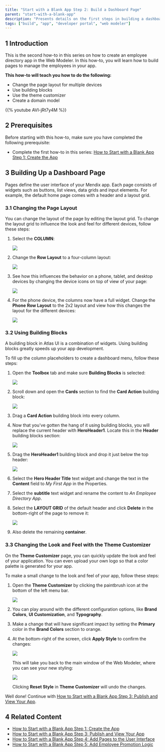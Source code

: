 ```yaml
---
title: "Start with a Blank App Step 2: Build a Dashboard Page"
parent: "start-with-a-blank-app"
description: "Presents details on the first steps in building a dashboard in the Web Modeler."
tags: ["build", "app", "developer portal", "web modeler"]
---
```


## 1 Introduction

This is the second how-to in this series on how to create an employee directory app in the Web Modeler. In this how-to, you will learn how to build pages to manage the employees in your app.

**This how-to will teach you how to do the following:**

* Change the page layout for multiple devices 
* Use building blocks
* Use the theme customizer
* Create a domain model

{{% youtube AVI-jRt7y4M %}}

## 2 Prerequisites

Before starting with this how-to, make sure you have completed the following prerequisite:

* Complete the first how-to in this series: [How to Start with a Blank App Step 1: Create the App](start-with-a-blank-app-1-create-the-app)

## 3 Building Up a Dashboard Page

Pages define the user interface of your Mendix app. Each page consists of widgets such as buttons, list views, data grids and input elements. For example, the default home page comes with a header and a layout grid.

### 3.1 Changing the Page Layout

You can change the layout of the page by editing the layout grid. To change the layout grid to influence the look and feel for different devices, follow these steps:

1. Select the **COLUMN**:

    ![](attachments/start-with-a-blank-app/select-column.png)

2. Change the **Row Layout** to a four-column layout:

    ![](attachments/start-with-a-blank-app/change-row-layout.png)

3. See how this influences the behavior on a phone, tablet, and desktop devices by changing the device icons on top of view of your page:
    
    ![](attachments/start-with-a-blank-app/change-devices.png) 

4. For the phone device, the columns now have a full widget. Change the **Phone** **Row Layout** to the 2x2 layout and view how this changes the layout for the different devices:
    
    ![](attachments/start-with-a-blank-app/change-phone-layout.png)

### 3.2 Using Building Blocks

A building block in Atlas UI is a combination of widgets. Using building blocks greatly speeds up your app development.

To fill up the column placeholders to create a dashboard menu, follow these steps:

1. Open the **Toolbox** tab and make sure **Building Blocks** is selected:
    
    ![](attachments/start-with-a-blank-app/select-toolbox.png) 

2. Scroll down and open the **Cards** section to find the **Card Action** building block:

    ![](attachments/start-with-a-blank-app/card-action.png)

3. Drag a **Card Action** building block into every column.
4. Now that you've gotten the hang of it using building blocks, you will replace the current header with **HeroHeader1**. Locate this in the **Header** building blocks section:
    
    ![](attachments/start-with-a-blank-app/header-section.png)

5. Drag the **HeroHeader1** building block and drop it just below the top header:
    
    ![](attachments/start-with-a-blank-app/heroheader1.png)

6. Select the **Hero Header Title** text widget and change the text in the **Content** field to *My First App* in the Properties.
7. Select the **subtitle** text widget and rename the content to *An Employee Directory App*.
8. Select the **LAYOUT GRID** of the default header and click **Delete** in the bottom-right of the page to remove it:

    ![](attachments/start-with-a-blank-app/remove-current-header.png)
    
10. Also delete the remaining **container**.

### 3.3 Changing the Look and Feel with the Theme Customizer

On the **Theme Customizer** page, you can quickly update the look and feel of your application. You can even upload your own logo so that a color palette is generated for your app.

To make a small change to the look and feel of your app, follow these steps:

1. Open the **Theme Customizer** by clicking the paintbrush icon at the bottom of the left menu bar.

    ![](attachments/start-with-a-blank-app/theme-customizer.png)

2. You can play around with the different configuration options, like **Brand Colors**, **UI Customization**, and **Typography**.
3. Make a change that will have significant impact by setting the **Primary** color in the **Brand Colors** section to orange.
4. At the bottom-right of the screen, click **Apply Style** to confirm the changes:

    ![](attachments/start-with-a-blank-app/apply-style.png)

    This will take you back to the main window of the Web Modeler, where you can see your new styling:
 
    ![](attachments/start-with-a-blank-app/theme-customizer-orange.png)
 
    Clicking **Reset Style** in **Theme Customizer** will undo the changes.
     
Well done! Continue with [How to Start with a Blank App Step 3: Publish and View Your App](start-with-a-blank-app-3-publish-and-view-your-app).

## 4 Related Content

* [How to Start with a Blank App Step 1: Create the App](start-with-a-blank-app-1-create-the-app)
* [How to Start with a Blank App Step 3: Publish and View Your App](start-with-a-blank-app-3-publish-and-view-your-app)
* [How to Start with a Blank App Step 4: Add Pages to the User Interface](start-with-a-blank-app-4-add-pages-to-the-user-interface)
* [How to Start with a Blank App Step 5: Add Employee Promotion Logic](start-with-a-blank-app-5-add-employee-promotion-logic)
